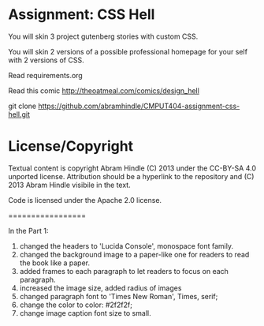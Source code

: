 Assignment: CSS Hell
====================

You will skin 3 project gutenberg stories with custom CSS.

You will skin 2 versions of a possible professional homepage for your
self with 2 versions of CSS.

Read requirements.org

Read this comic http://theoatmeal.com/comics/design_hell

git clone https://github.com/abramhindle/CMPUT404-assignment-css-hell.git

License/Copyright
=================

Textual content is copyright Abram Hindle (C) 2013 under the CC-BY-SA
4.0 unported license. Attribution should be a hyperlink to the
repository and (C) 2013 Abram Hindle visibile in the text.

Code is licensed under the Apache 2.0 license.

=================

In the Part 1:
1. changed the headers to 'Lucida Console',  monospace font family.
2. changed the background image to a paper-like one for readers to read the book like a paper.
3. added frames to each paragraph to let readers to focus on each paragraph.
4. increased the image size, added radius of images
5. changed paragraph font to 'Times New Roman', Times, serif;
6. change the color to color: #2f2f2f;
7. change image caption font size to small.
